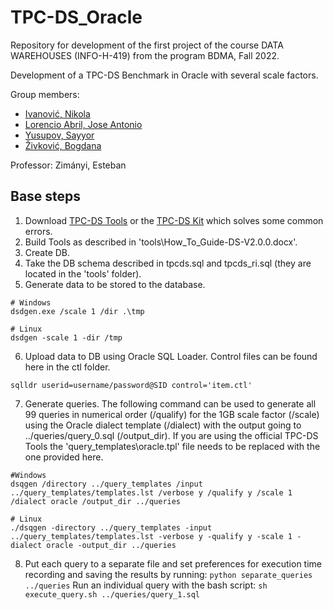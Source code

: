 # TPC-DS_Oracle
Repository for development of the first project of the course DATA WAREHOUSES (INFO-H-419) from the program BDMA, Fall 2022.

Development of a TPC-DS Benchmark in Oracle with several scale factors.

Group members:
- [Ivanović, Nikola](https://github.com/ivanovicnikola)
- [Lorencio Abril, Jose Antonio](https://github.com/Lorenc1o)
- [Yusupov, Sayyor](https://github.com/SYusupov)
- [Živković, Bogdana](https://github.com/zivkovicbogdana)

Professor: Zimányi, Esteban

## Base steps
  1. Download [TPC-DS Tools](https://www.tpc.org/tpc_documents_current_versions/current_specifications5.asp) or the [TPC-DS Kit](https://github.com/gregrahn/tpcds-kit) which solves some common errors.
  2. Build Tools as described in 'tools\How_To_Guide-DS-V2.0.0.docx'.
  3. Create DB.
  4. Take the DB schema described in tpcds.sql and tpcds_ri.sql (they are located in the 'tools' folder).
  5. Generate data to be stored to the database.
  
    # Windows
    dsdgen.exe /scale 1 /dir .\tmp
    
    # Linux
    dsdgen -scale 1 -dir /tmp
    
  6. Upload data to DB using Oracle SQL Loader. Control files can be found here in the ctl folder.

    sqlldr userid=username/password@SID control='item.ctl'
    
  7. Generate queries. The following command can be used to generate all 99 queries in numerical order (/qualify) for the 1GB scale factor (/scale) using the Oracle    dialect template (/dialect) with the output going to ../queries/query_0.sql (/output_dir). If you are using the official TPC-DS Tools the 'query_templates\oracle.tpl' file needs to be replaced with the one provided here.
  
    #Windows
    dsqgen /directory ../query_templates /input ../query_templates/templates.lst /verbose y /qualify y /scale 1 /dialect oracle /output_dir ../queries
    
    # Linux
    ./dsqgen -directory ../query_templates -input ../query_templates/templates.lst -verbose y -qualify y -scale 1 -dialect oracle -output_dir ../queries
    
  8. Put each query to a separate file and set preferences for execution time recording and saving the results by running:
    ```python separate_queries ../queries```
    Run an individual query with the bash script:
    ```sh execute_query.sh ../queries/query_1.sql```
